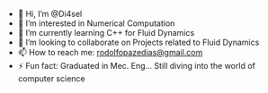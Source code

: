 - 👋 Hi, I’m @Di4sel
- 👀 I’m interested in Numerical Computation
- 🌱 I’m currently learning C++ for Fluid Dynamics
- 💞️ I’m looking to collaborate on Projects related to Fluid Dynamics
- 📫 How to reach me: rodolfopazedias@gmail.com
- ⚡ Fun fact: Graduated in Mec. Eng... Still diving into the world of computer science

<!---
Di4sel/Di4sel is a ✨ special ✨ repository because its `README.md` (this file) appears on your GitHub profile.
You can click the Preview link to take a look at your changes.
--->
